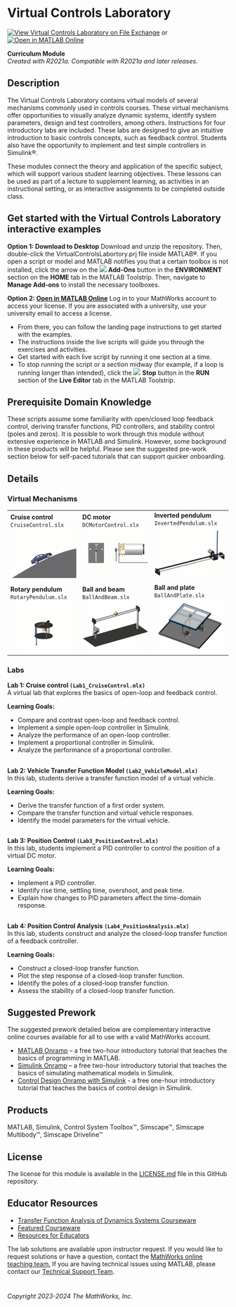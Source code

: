 # Virtual Controls Laboratory 
[![View Virtual Controls Laboratory on File Exchange](https://www.mathworks.com/matlabcentral/images/matlab-file-exchange.svg)](https://www.mathworks.com/matlabcentral/fileexchange/100064-virtual-hardware-and-labs-for-controls?s_tid=ta_fx_results) or [![Open in MATLAB Online](https://www.mathworks.com/images/responsive/global/open-in-matlab-online.svg)](https://matlab.mathworks.com/open/github/v1?repo=MathWorks-Teaching-Resources/Virtual-Controls-Laboratory&project=VirtualControlsLaboratory.prj)  

**Curriculum Module**  
_Created with R2021a. Compatible with R2021a and later releases._  

## Description ##
The Virtual Controls Laboratory contains virtual models of several mechanisms commonly used in controls courses. These virtual mechanisms offer opportunities to visually analyze dynamic systems, identify system parameters, design and test controllers, among others. Instructions for four introductory labs are included. These labs are designed to give an intuitive introduction to basic controls concepts, such as feedback control. Students also have the opportunity to implement and test simple controllers in Simulink&reg;.

These modules connect the theory and application of the specific subject, which will support various student learning objectives. These lessons can be used as part of a lecture to supplement learning, as activities in an instructional setting, or as interactive assignments to be completed outside class.

## Get started with the Virtual Controls Laboratory interactive examples ##

**Option 1: Download to Desktop** Download and unzip the repository. Then, double-click the VirtualControlsLabortory.prj file inside MATLAB&reg;. If you open a script or model and MATLAB notifies you that a certain toolbox is not installed, click the arrow on the <img src="https://github.com/MathWorks-Teaching-Resources/Virtual-Controls-Laboratory/assets/88105902/079f23c8-11cc-46e9-a935-26dccf0b32eb"> **Add-Ons** button in the **ENVIRONMENT** section on the **HOME** tab in the MATLAB Toolstrip. Then, navigate to **Manage Add-ons** to install the necessary toolboxes. 

**Option 2: [Open in MATLAB Online](https://matlab.mathworks.com/open/github/v1?repo=MathWorks-Teaching-Resources/Virtual-Controls-Laboratory&project=VirtualControlsLabortory.prj)** Log in to your MathWorks account to access your license. If you are associated with a university, use your university email to access a license.

- From there, you can follow the landing page instructions to get started with the examples. 
- The instructions inside the live scripts will guide you through the exercises and activities. 
- Get started with each live script by running it one section at a time. 
- To stop running the script or a section midway (for example, if a loop is running longer than intended), click the <img src="https://user-images.githubusercontent.com/88841524/182219991-17ef7bf9-369b-4463-8de6-9e440ca3bc9b.png"> **Stop** button in the **RUN** section of the **Live Editor** tab in the MATLAB Toolstrip.

## Prerequisite Domain Knowledge ##
These scripts assume some familiarity with open/closed loop feedback control, deriving transfer functions, PID controllers, and stability control (poles and zeros). It is possible to work through this module without extensive experience in MATLAB and Simulink. However, some background in these products will be helpful. Please see the suggested pre-work section below for self-paced tutorials that can support quicker onboarding.

## Details ##

### Virtual Mechanisms ###
<table>
<tr>
    <td width=290>
        <b>Cruise control</b>
        <br><code>CruiseControl.slx</code>
        <img src = "./SupportingFiles/gifs/cruisecontrol.gif" alt="Vehicle animation" width=250>
    </td>
    <td width=290>
        <b>DC motor</b>
        <br><code>DCMotorControl.slx</code>
        <img src = "./SupportingFiles/gifs/dcmotor.gif" alt="DC motor animation" width=250>
    </td>
    <td width=290>
        <b>Inverted pendulum</b>
        <br><code>InvertedPendulum.slx</code>
        <img src = "./SupportingFiles/gifs/invertedpendulum.gif" alt="Inverted pendulum animation" width=250>
    </td>
</tr>
<tr>
    <td width=290>
        <b>Rotary pendulum</b>
        <br><code>RotaryPendulum.slx</code>
        <img src = "./SupportingFiles/gifs/rotarypendulum.gif" alt="Rotary pendulum animation" width=250>
    </td>
    <td width=290>
        <b>Ball and beam</b>
        <br><code>BallAndBeam.slx</code>
        <img src = "./SupportingFiles/gifs/ballbeam.gif" alt="Ball and beam animation" width=250>
    </td>
    <td width=290>
        <b>Ball and plate</b>
        <br><code>BallAndPlate.slx</code>
        <img src = "./SupportingFiles/gifs/ballplate.gif" alt="Ball and plate animation" width=250>
    </td>
</tr>
</table>

### Labs ###
**Lab 1: Cruise control `(Lab1_CruiseControl.mlx)`**  
A virtual lab that explores the basics of open-loop and feedback control. 

**Learning Goals:**
- Compare and contrast open-loop and feedback control.
- Implement a simple open-loop controller in Simulink.
- Analyze the performance of an open-loop controller.
- Implement a proportional controller in Simulink.
- Analyze the performance of a proportional controller.

## ##
**Lab 2: Vehicle Transfer Function Model `(Lab2_VehicleModel.mlx)`**  
In this lab, students derive a transfer function model of a virtual vehicle. 

**Learning Goals:**
- Derive the transfer function of a first order system.
- Compare the transfer function and virtual vehicle responses.
- Identify the model parameters for the virtual vehicle.

## ##
**Lab 3: Position Control `(Lab3_PositionControl.mlx)`**  
In this lab, students implement a PID controller to control the position of a virtual DC motor.

**Learning Goals:**
- Implement a PID controller.
- Identify rise time, settling time, overshoot, and peak time.
- Explain how changes to PID parameters affect the time-domain response.

## ##
**Lab 4: Position Control Analysis `(Lab4_PositionAnalysis.mlx)`**  
In this lab, students construct and analyze the closed-loop transfer function of a feedback controller.

**Learning Goals:**
- Construct a closed-loop transfer function.
- Plot the step response of a closed-loop transfer function.
- Identify the poles of a closed-loop transfer function.
- Assess the stability of a closed-loop transfer function.

## Suggested Prework ##
The suggested prework detailed below are complementary interactive online courses available for all to use with a valid MathWorks account.

* [MATLAB Onramp](https://matlabacademy.mathworks.com/details/matlab-onramp/gettingstarted) – a free two-hour introductory tutorial that teaches the basics of programming in MATLAB.
* [Simulink Onramp](https://matlabacademy.mathworks.com/details/simulink-onramp/simulink) – a free two-hour introductory tutorial that teaches the basics of simulating mathematical models in Simulink.
* [Control Design Onramp with Simulink](https://matlabacademy.mathworks.com/details/control-design-onramp-with-simulink/controls) - a free one-hour introductory tutorial that teaches the basics of control design in Simulink.

## Products ##
MATLAB, Simulink, Control System Toolbox&trade;, Simscape&trade;, Simscape Multibody&trade;, Simscape Driveline&trade;

## License ##
The license for this module is available in the [LICENSE.md](license.md) file in this GitHub repository.

## Educator Resources ##
* [Transfer Function Analysis of Dynamics Systems Courseware](https://www.mathworks.com/matlabcentral/fileexchange/94635-transfer-function-analysis-of-dynamic-systems?s_tid=srchtitle)
* [Featured Courseware](https://www.mathworks.com/academia/courseware/course-materials.html)
* [Resources for Educators](https://www.mathworks.com/academia/educators.html)

The lab solutions are available upon instructor request. If you would like to request solutions or have a question, contact the <a href="mailto:onlineteaching@mathworks.com">MathWorks online teaching team.</a> If you are having technical issues using MATLAB, please contact our [Technical Support Team](https://www.mathworks.com/support/contact_us.html). 

# #

_Copyright 2023-2024 The MathWorks, Inc._
